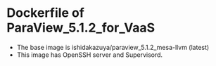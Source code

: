 # Dockerfile of ParaView_5.1.2_for_VaaS
- The base image is ishidakazuya/paraview_5.1.2_mesa-llvm (latest)
- This image has OpenSSH server and Supervisord.
